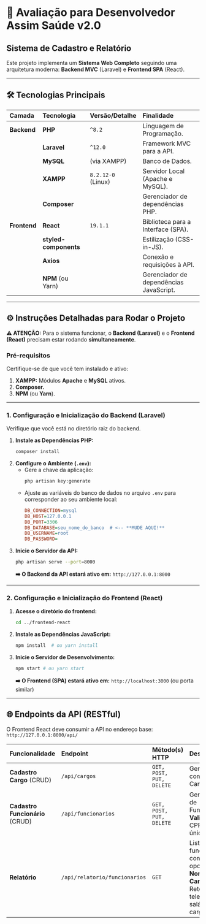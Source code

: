 # 🚀 Avaliação para Desenvolvedor Assim Saúde v2.0
## Sistema de Cadastro e Relatório

Este projeto implementa um **Sistema Web Completo** seguindo uma arquitetura moderna: **Backend MVC** (Laravel) e **Frontend SPA** (React).

---

## 🛠️ Tecnologias Principais

| Camada | Tecnologia | Versão/Detalhe | Finalidade |
| :--- | :--- | :--- | :--- |
| **Backend** | **PHP** | `^8.2` | Linguagem de Programação. |
| | **Laravel** | `^12.0` | Framework MVC para a API. |
| | **MySQL** | (via XAMPP) | Banco de Dados. |
| | **XAMPP** | `8.2.12-0` (Linux) | Servidor Local (Apache e MySQL). |
| | **Composer** | | Gerenciador de dependências PHP. |
| **Frontend** | **React** | `19.1.1` | Biblioteca para a Interface (SPA). |
| | **styled-components** | | Estilização (CSS-in-JS). |
| | **Axios** | | Conexão e requisições à API. |
| | **NPM** (ou Yarn) | | Gerenciador de dependências JavaScript. |

---

## ⚙️ Instruções Detalhadas para Rodar o Projeto

**⚠️ ATENÇÃO:** Para o sistema funcionar, o **Backend (Laravel)** e o **Frontend (React)** precisam estar rodando **simultaneamente**.

### Pré-requisitos
Certifique-se de que você tem instalado e ativo:
1.  **XAMPP:** Módulos **Apache** e **MySQL** ativos.
2.  **Composer.**
3.  **NPM** (ou **Yarn**).

---

### 1. Configuração e Inicialização do Backend (Laravel)

Verifique que você está no diretório raiz do backend.

1.  **Instale as Dependências PHP:**
    ```bash
    composer install
    ```
2.  **Configure o Ambiente (`.env`):**
    * Gere a chave da aplicação:
        ```bash
        php artisan key:generate
        ```
    * Ajuste as variáveis do banco de dados no arquivo `.env` para corresponder ao seu ambiente local:
        ```ini
        DB_CONNECTION=mysql
        DB_HOST=127.0.0.1
        DB_PORT=3306
        DB_DATABASE=seu_nome_do_banco  # <-- **MUDE AQUI!**
        DB_USERNAME=root
        DB_PASSWORD=
        ```
3.  **Inicie o Servidor da API:**
    ```bash
    php artisan serve --port=8000
    ```
    **➡️ O Backend da API estará ativo em:** `http://127.0.0.1:8000`

---

### 2. Configuração e Inicialização do Frontend (React)

1.  **Acesse o diretório do frontend:**
    ```bash
    cd ../frontend-react
    ```
2.  **Instale as Dependências JavaScript:**
    ```bash
    npm install  # ou yarn install
    ```
3.  **Inicie o Servidor de Desenvolvimento:**
    ```bash
    npm start # ou yarn start
    ```
    **➡️ O Frontend (SPA) estará ativo em:** `http://localhost:3000` (ou porta similar)

---

## 🌐 Endpoints da API (RESTful)

O Frontend React deve consumir a API no endereço base: `http://127.0.0.1:8000/api/`

| Funcionalidade | Endpoint | Método(s) HTTP | Descrição |
| :--- | :--- | :--- | :--- |
| **Cadastro Cargo** (CRUD) | `/api/cargos` | `GET, POST, PUT, DELETE` | Gerenciamento completo de Cargos. |
| **Cadastro Funcionário** (CRUD) | `/api/funcionarios` | `GET, POST, PUT, DELETE` | Gerenciamento de Funcionários. **Validação:** CPF deve ser único. |
| **Relatório** | `/api/relatorio/funcionarios` | `GET` | Lista de funcionários com filtros opcionais por **Nome** e/ou **Cargo**. Retorna: nome, telefone, salário e cargo. |
